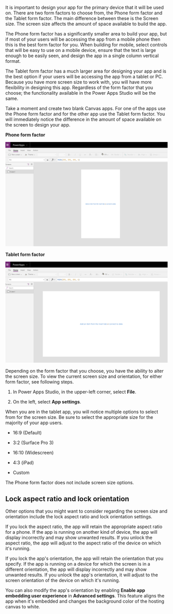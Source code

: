 It is important to design your app for the primary device that it will be used on. There are two form factors to choose from, the Phone form factor and the Tablet form factor. The main difference between these is the Screen size. The screen size affects the amount of space available to build the app.

The Phone form factor has a significantly smaller area to build your app, but if most of your users will be accessing the app from a mobile phone then this is the best form factor for you. When building for mobile, select controls that will be easy to use on a mobile device, ensure that the text is large enough to be easily seen, and design the app in a single column vertical format.

The Tablet form factor has a much larger area for designing your app and is the best option if your users will be accessing the app from a tablet or PC. Because you have more screen size to work with, you will have more flexibility in designing this app. Regardless of the form factor that you choose; the functionality available in the Power Apps Studio will be the same.

Take a moment and create two blank Canvas apps. For one of the apps use the Phone form factor and for the other app use the Tablet form factor. You will immediately notice the difference in the amount of space available on the screen to design your app.

**Phone form factor**

![Screenshot of a blank Canvas app for Phone Form Factor.](../media/PhoneFormFactor.png)


**Tablet form factor**

![Screenshot of a blank Canvas app for Tablet Form Factor.](../media/TabletFormFactor.png)

Depending on the form factor that you choose, you have the ability to alter the screen size. To view the current screen size and orientation, for either form factor, see following steps.

1.  In Power Apps Studio, in the upper-left corner, select **File**.

2.  On the left, select **App settings**.

When you are in the tablet app, you will notice multiple options to
select from for the screen size. Be sure to select the appropriate size
for the majority of your app users.

-   16:9 (Default)

-   3:2 (Surface Pro 3)

-   16:10 (Widescreen)

-   4:3 (iPad)

-   Custom

The Phone form factor does not include screen size options.

Lock aspect ratio and lock orientation
--------------------------------------

Other options that you might want to consider regarding the screen size and
orientation include the lock aspect ratio and lock orientation settings.

If you lock the aspect ratio, the app will retain the appropriate aspect
ratio for a phone. If the app is running on another kind of device, the
app will display incorrectly and may show unwanted results. If you
unlock the aspect ratio, the app will adjust to the aspect ratio of the
device on which it's running.

If you lock the app's orientation, the app will retain the orientation
that you specify. If the app is running on a device for which the screen
is in a different orientation, the app will display incorrectly and may
show unwanted results. If you unlock the app's orientation, it will
adjust to the screen orientation of the device on which it's running.

You can also modify the app's orientation by enabling **Enable app
embedding user experience** in **Advanced settings**. This feature
aligns the app when it's embedded and changes the background
color of the hosting canvas to white. 

